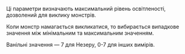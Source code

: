 Ці параметри визначають максимальний рівень освітленості, дозволений для виклику монстрів.

Коли монстр намагається викликатися, то вибирається випадкове значення між мінімальним та максимальним значенням.

Ванільні значення — 7 для Незеру, 0-7 для інших вимірів.